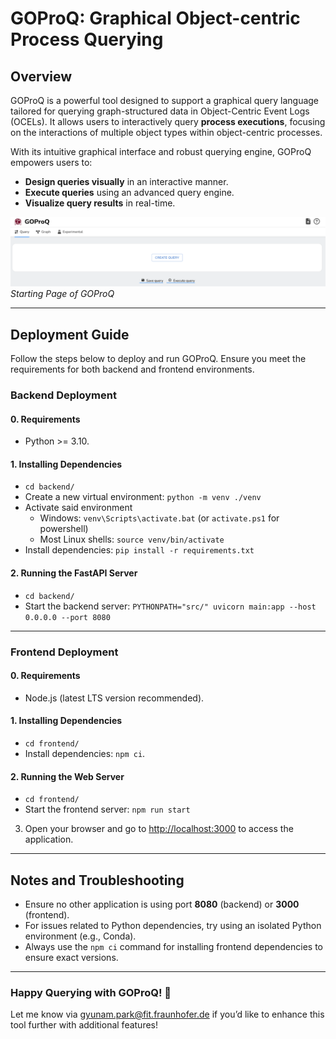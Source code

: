 # GOProQ: Graphical Object-centric Process Querying

## Overview

GOProQ is a powerful tool designed to support a graphical query language tailored for querying graph-structured data in Object-Centric Event Logs (OCELs). It allows users to interactively query **process executions**, focusing on the interactions of multiple object types within object-centric processes. 

With its intuitive graphical interface and robust querying engine, GOProQ empowers users to:
- **Design queries visually** in an interactive manner.
- **Execute queries** using an advanced query engine.
- **Visualize query results** in real-time.

![Starting Page of GOProQ](frontend/public/home.png)  
*Starting Page of GOProQ*

---

## Deployment Guide

Follow the steps below to deploy and run GOProQ. Ensure you meet the requirements for both backend and frontend environments.

### Backend Deployment

#### 0. Requirements
- Python >= 3.10.

#### 1. Installing Dependencies
- `cd backend/`
- Create a new virtual environment: `python -m venv ./venv`
- Activate said environment
  - Windows: `venv\Scripts\activate.bat` (or `activate.ps1` for powershell)
  - Most Linux shells: `source venv/bin/activate`
- Install dependencies: `pip install -r requirements.txt`

#### 2. Running the FastAPI Server
- `cd backend/`
- Start the backend server: `PYTHONPATH="src/" uvicorn main:app --host 0.0.0.0 --port 8080`

---

### Frontend Deployment

#### 0. Requirements
- Node.js (latest LTS version recommended).

#### 1. Installing Dependencies
- `cd frontend/`
- Install dependencies: `npm ci`.

#### 2. Running the Web Server
- `cd frontend/`
- Start the frontend server: `npm run start`
3. Open your browser and go to [http://localhost:3000](http://localhost:3000) to access the application.

---

## Notes and Troubleshooting
- Ensure no other application is using port **8080** (backend) or **3000** (frontend).
- For issues related to Python dependencies, try using an isolated Python environment (e.g., Conda).
- Always use the `npm ci` command for installing frontend dependencies to ensure exact versions.

---

### Happy Querying with GOProQ! 🎉
Let me know via gyunam.park@fit.fraunhofer.de if you’d like to enhance this tool further with additional features!